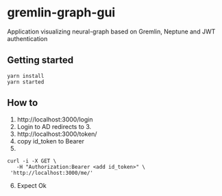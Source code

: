 # gremlin-graph-gui
Application visualizing neural-graph based on Gremlin, Neptune and JWT authentication

## Getting started

```
yarn install
yarn started
```

## How to

1. http://localhost:3000/login
2. Login to AD redirects to 3.
3. http://localhost:3000/token/
4. copy id_token to Bearer
5.
```
curl -i -X GET \
   -H "Authorization:Bearer <add id_token>" \
 'http://localhost:3000/me/'
```
6. Expect Ok

